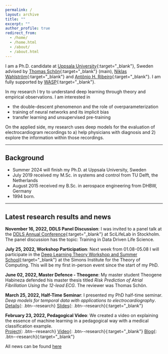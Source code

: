 ```yaml
---
permalink: /
layout: archive
title: ""
excerpt: ""
author_profile: true
redirect_from: 
  - /home/
  - /home.html
  - /about/
  - /about.html
---
```


I am a Ph.D. candidate at [Uppsala University](https://www.uu.se/en){:target="_blank"}, Sweden advised by
[Thomas Schön](http://user.it.uu.se/~thosc112/){:target="_blank"} (main),
[Niklas Wahlström](https://katalog.uu.se/profile/?id=N16-250){:target="_blank"} 
and [Antônio H. Ribeiro](https://antonior92.github.io/){:target="_blank"}.
I am fully supported by [WASP](https://wasp-sweden.org/){:target="_blank"}.

In my research I try to understand deep learning through theory and empirical observations.
I am interested in
- the double-descent phenomenon and the role of overparameterization
- training of neural networks and its implicit bias
- transfer learning and unsupervised pre-training

On the applied side, my research uses deep models for the evaluation of electrocardiogram recordings to 
a) help physicians with diagnosis and 2) explore the information within those recordings.

---
## Background
- Summer 2024 will finish my Ph.D. at Uppsala University, Sweden
- July 2019 received my M.Sc. in systems and control from TU Delft, the Netherlands
- August 2015 received my B.Sc. in aerospace engineering from DHBW, Germany
- 1994 born.


---
## Latest research results and news

**November 16, 2022, DDLS Panel Discussion**: I was invited to a panel talk at the 
[DDLS Annual Conference](https://www.scilifelab.se/event/ddls-annual-conference/){:target="_blank"} 
at SciLifeLab in Stockholm. The panel discussion has the topic: Training in Data Driven Life Science.

**July 25, 2022, Workshop Participation**: Next week from 01.08-05.08 I will participate in the 
[Deep Learning Theory Workshop and Summer School](https://simons.berkeley.edu/workshops/deep-learning-theory-workshop){:target="_blank"}
at the Simons Institute for the Theory of Computing.
This will be my first in-person event since the start of my PhD.

**June 02, 2022, Master Defence - Theogene**: My master student Theogene Habineza defended his master thesis titled *Risk Prediction of Atrial Fibrillation Using the 12-lead ECG*.
The reviewer was Thomas Schön.

**March 25, 2022, Half-Time Seminar**: I presented my PhD half-time seminar. *Deep models for temporal data with applications to electrocardiography*.\
[Details](/seminars/2303_halftime/){: .btn--research}
[Slides](/files/pdf/slides/220325_half_time_seminar_handout.pdf){: .btn--research}{:target="_blank"}

**February 23, 2022, Pedagogical Video**: We created a video on explaining the essence of machine learning in a 
pedagogical way with a medical classification example.\
[Project](/cv/social_good_video/){: .btn--research}
[Video](https://www.youtube.com/watch?v=5G4cmSh4s-4){: .btn--research}{:target="_blank"}
[Blog](https://educaora.com/@MachineLearningDoc){: .btn--research}{:target="_blank"}

All news can be found [here](/news/)
